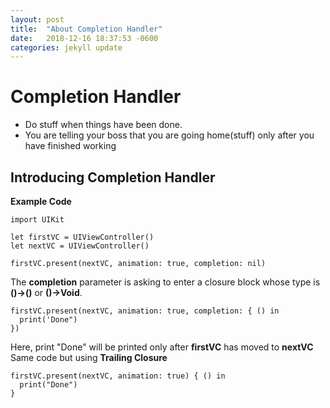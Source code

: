 ```yaml
---
layout: post
title:  "About Completion Handler"
date:   2018-12-16 18:37:53 -0600
categories: jekyll update
---
```


# Completion Handler 
  - Do stuff when things have been done.
  - You are telling your boss that you are going home(stuff) only after you have finished working

## Introducing Completion Handler

**Example Code**
```
import UIKit

let firstVC = UIViewController() 
let nextVC = UIViewController() 

firstVC.present(nextVC, animation: true, completion: nil)
```
The **completion** parameter is asking to enter a closure block whose type is **()->()** or **()->Void**.

```
firstVC.present(nextVC, animation: true, completion: { () in 
  print('Done")
})
```
Here, print "Done" will be printed only after **firstVC** has moved to **nextVC**
Same code but using **Trailing Closure** 
```
firstVC.present(nextVC, animation: true) { () in 
  print("Done")
}
```


  
  
  
  
